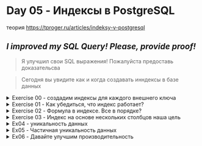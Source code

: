 # Day 05 - Индексы в PostgreSQL 
теория https://tproger.ru/articles/indeksy-v-postgresql
## _I improved my SQL Query! Please, provide proof!_
> Я улучшил свои SQL выражения! Пожалуйста предоставь доказательсва

> Сегодня вы увидите как и когда создавать инндексы в базе данных

<details>
<summary> Exercise 00 -  создадим индексы для каждого внешнего ключа </summary>

>Создать простой индекс BTree для каждого внешнего ключа в нашей базе данных. Шаблон имени должен удовлетворять следующему правилу «idx_{table_name}_{column_name}». Например, индекс имени BTree для столбца pizzeria_id в таблице меню — idx_menu_pizzeria_id.
```sql
CREATE INDEX IF NOT EXISTS idx_menu_pizzeria_id ON menu(pizzeria_id);
CREATE INDEX IF NOT EXISTS idx_person_order_person_id ON person_order(person_id);
CREATE INDEX IF NOT EXISTS idx_person_order_menu_id ON person_order(menu_id);
CREATE INDEX IF NOT EXISTS idx_person_visits_person_id ON person_visits(person_id);
CREATE INDEX IF NOT EXISTS idx_person_visits_pizzeria_id ON person_visits(pizzeria_id);

--DROP INDEX IF EXISTS idx_menu_pizzeria_id;
```

</details>

<details>
<summary> Exercise 01 - Как убедиться, что индекс работает? </summary>


> Перед дальнейшими шагами, пожалуйста, напишите SQL-выражение, которое возвращает названия пицц и соответствующих пиццерий. Пожалуйста, взгляните на пример результата ниже (сортировка не требуется).

| pizza_name | pizzeria_name | 
| ------ | ------ |
| cheese pizza | Pizza Hut |
| ... | ... |

>Давайте предоставим доказательство того, что ваши индексы работают для вашего SQL.
Пример доказательства — вывод команды `EXPLAIN ANALYZE`.
Пожалуйста, посмотрите на пример вывода команды.

    ...
    ->  Index Scan using idx_menu_pizzeria_id on menu m  (...)
    ...

>**Подсказка**: подумайте, почему ваши индексы не работают напрямую и что нам нужно сделать, чтобы это включить?

```sql
SET ENABLE_SEQSCAN TO OFF;

EXPLAIN ANALYZE
SELECT menu.pizza_name AS pizza_name,
      pizzeria.name AS pizzeria_name
FROM menu
JOIN pizzeria  ON pizzeria_id = pizzeria.id
order by 1, 2 DESC
;

SET ENABLE_SEQSCAN TO ON;
```

</details>


<details>
<summary> Exercise 02 - Формула в индексе. Все в порядке? </summary>

> Создайте функциональный индекс B-Tree с именем `idx_person_name` для столбца `name` таблицы `person`. Индекс должен содержать имена людей в верхнем регистре.

> Пожалуйста, напишите и предоставьте любой SQL-код с доказательством (`EXPLAIN ANALYZE`) того, что индекс idx_person_name работает.

```sql
--idx_person_name
CREATE INDEX if not EXISTS idx_person_name ON person (UPPER(name));

--DROP INDEX idx_person_name;

SET ENABLE_SEQSCAN TO OFF;

EXPLAIN ANALYZE
SELECT UPPER(NAME) FROM person ORDER BY 1;

SET ENABLE_SEQSCAN TO ON;
```

</details>


<details>
<summary> Exercise 03 - Индекс на основе нескольких столбцов наша цель </summary>

>Создайте лучший многостолбцовый индекс B-Tree с именем `idx_person_order_multi` для приведенного ниже оператора SQL.
```sql
    SELECT person_id, menu_id,order_date
    FROM person_order
    WHERE person_id = 8 AND menu_id = 19;
```


> Команда `EXPLAIN ANALYZE` должна вернуть следующий шаблон. Будьте внимательны при сканировании "Index Only Scan"!

    Index Only Scan using idx_person_order_multi on person_order ...

> предоставьте любой SQL-код с доказательством (`EXPLAIN ANALYZE`) того, что индекс `idx_person_order_multi` работает.

```sql
--idx_person_order_multi
CREATE INDEX if not EXISTS idx_person_order_multi ON person_order (person_id, menu_id); -- добавить надо бы в чек листе это есть order_date

SET ENABLE_SEQSCAN TO OFF;

EXPLAIN ANALYZE 
SELECT person_id, menu_id, order_date
FROM person_order
WHERE person_id = 8 AND menu_id = 19;

SET ENABLE_SEQSCAN TO ON;
```

</details>

<details>
<summary> Ex04 - уникальность данных </summary>

> Создайте уникальный индекс BTree с именем `idx_menu_unique` в таблице `menu` для столбцов `pizzeria_id` и `pizza_name`.
> напишите и предоставьте любой SQL с доказательством (`EXPLAIN ANALYZE`) того, что индекс `idx_menu_unique` работает.
```sql
/* idx_menu_unique 
** UNIQUE гарантирует что в индексе будут записаны только уникальные значения
** Если в таблие все же есть повторения, то индекс при создании выдаст ошибку
** */
CREATE UNIQUE INDEX if not EXISTS idx_menu_unique  ON  menu (pizzeria_id, pizza_name);

--DROP INDEX idx_menu_unique;

SET ENABLE_SEQSCAN TO OFF;

EXPLAIN ANALYZE 
SELECT DISTINCT pizzeria_id, pizza_name
FROM menu;


SET ENABLE_SEQSCAN TO ON;

-- Так же после создания уникального индекса UNIQUE  вы не сможете 
-- добавить в таблицу повторяющиеся данные
-- для примера выражение ниже вызовет ошибку 
INSERT INTO
      menu (id, pizzeria_id, pizza_name, price)
VALUES
      (21, 4, 'mushroom pizza', 1000);
```

</details>

<details>
<summary> Ex05 - Частичная уникальность данных </summary>

> Создайте частичный уникальный индекс BTree с именем `idx_person_order_order_date` в таблице `person_order` для атрибутов `person_id` и `menu_id` с частичной уникальностью для столбца `order_date` для даты `2022-01-01’.
> Команда `EXPLAIN ANALYZE` должна возвращать следующий шаблон

    Index Only Scan using idx_person_order_order_date on person_order …

```sql
/* idx_person_order_order_date
 в таблице person_order для атрибутов person_id и menu_id 
 с частичной уникальностью для столбца order_date для даты `2022-01-
*/
CREATE UNIQUE INDEX if not EXISTS idx_person_order_order_date
	ON  person_order (person_id, menu_id)
    WHERE order_date = '2022-01-01';

--DROP INDEX idx_person_order_order_date;

SET ENABLE_SEQSCAN TO OFF;

EXPLAIN ANALYZE 
SELECT DISTINCT person_id, menu_id 
FROM person_order WHERE  order_date = '2022-01-01';


SET ENABLE_SEQSCAN TO ON;

-- Index Only Scan using idx_person_order_order_date on person_order …

```

</details>

<details>
<summary> Ex06 - Давайте улучшим производительность  </summary>


> Взгляните на SQL ниже с технической точки зрения (игнорируйте логическую сторону этого оператора SQL).
```sql
    SELECT
        m.pizza_name AS pizza_name,
        max(rating) OVER (PARTITION BY rating ORDER BY rating ROWS BETWEEN UNBOUNDED PRECEDING AND UNBOUNDED FOLLOWING) AS k
    FROM  menu m
    INNER JOIN pizzeria pz ON m.pizzeria_id = pz.id
    ORDER BY 1,2;
```
> Создайте новый индекс BTree с именем `idx_1`, который должен улучшить метрику «Время выполнения» этого SQL. Пожалуйста, предоставьте доказательство (`EXPLAIN ANALYZE`), что SQL был улучшен.

**Hint**:
> Это упражнение выглядит как задача «грубой силы» для поиска хорошего покрывающего индекса, поэтому перед новым тестом удалите индекс `idx_1`.

Sample of my improvement:

**Before**:

    Sort  (cost=26.08..26.13 rows=19 width=53) (actual time=0.247..0.254 rows=19 loops=1)
    "  Sort Key: m.pizza_name, (max(pz.rating) OVER (?))"
    Sort Method: quicksort  Memory: 26kB
    ->  WindowAgg  (cost=25.30..25.68 rows=19 width=53) (actual time=0.110..0.182 rows=19 loops=1)
            ->  Sort  (cost=25.30..25.35 rows=19 width=21) (actual time=0.088..0.096 rows=19 loops=1)
                Sort Key: pz.rating
                Sort Method: quicksort  Memory: 26kB
                ->  Merge Join  (cost=0.27..24.90 rows=19 width=21) (actual time=0.026..0.060 rows=19 loops=1)
                        Merge Cond: (m.pizzeria_id = pz.id)
                        ->  Index Only Scan using idx_menu_unique on menu m  (cost=0.14..12.42 rows=19 width=22) (actual time=0.013..0.029 rows=19 loops=1)
                            Heap Fetches: 19
                        ->  Index Scan using pizzeria_pkey on pizzeria pz  (cost=0.13..12.22 rows=6 width=15) (actual time=0.005..0.008 rows=6 loops=1)
    Planning Time: 0.711 ms
    Execution Time: 0.338 ms

**After**:

    Sort  (cost=26.28..26.33 rows=19 width=53) (actual time=0.144..0.148 rows=19 loops=1)
    "  Sort Key: m.pizza_name, (max(pz.rating) OVER (?))"
    Sort Method: quicksort  Memory: 26kB
    ->  WindowAgg  (cost=0.27..25.88 rows=19 width=53) (actual time=0.049..0.107 rows=19 loops=1)
            ->  Nested Loop  (cost=0.27..25.54 rows=19 width=21) (actual time=0.022..0.058 rows=19 loops=1)
                ->  Index Scan using idx_1 on …
                ->  Index Only Scan using idx_menu_unique on menu m  (cost=0.14..2.19 rows=3 width=22) (actual time=0.004..0.005 rows=3 loops=6)
    …
    Planning Time: 0.338 ms
    Execution Time: 0.203 ms


```sql
CREATE  INDEX if not EXISTS idx_1  ON pizzeria (rating ASC) ;-- menu (pizza_name) ;-- pizzeria (rating) ;  (pizza_name, pizzeria_id) 
-- DROP INDEX  idx_1;

SET ENABLE_SEQSCAN TO OFF;

EXPLAIN ANALYZE 

SELECT
    m.pizza_name AS pizza_name,
    max(rating) OVER (PARTITION BY rating ORDER BY rating ROWS BETWEEN UNBOUNDED PRECEDING AND UNBOUNDED FOLLOWING) AS k
FROM  menu m
INNER JOIN pizzeria pz ON m.pizzeria_id = pz.id
ORDER BY 1,2;

SET ENABLE_SEQSCAN TO ON;
```
</details>

